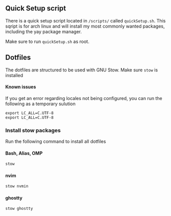 ## Quick Setup script
There is a quick setup script located in `/scripts/` called `quickSetup.sh`.
This sqript is for arch linux and will install my most commonly wanted packages, including the yay package manager.

Make sure to run `quickSetup.sh` as root.

## Dotfiles
The dotfiles are structured to be used with GNU Stow. Make sure `stow` is installed

#### Known issues
If you get an error regarding locales not being configured, you can run the following as a temporary sulution
```
export LC_ALL=C.UTF-8
export LC_ALL=C.UTF-8
```

### Install stow packages
Run the following command to install all dotfiles

#### Bash, Alias, OMP
``` bash
stow 
```

#### nvim
``` bash
stow nvmin
```

#### ghostty
``` bash
stow ghostty
```